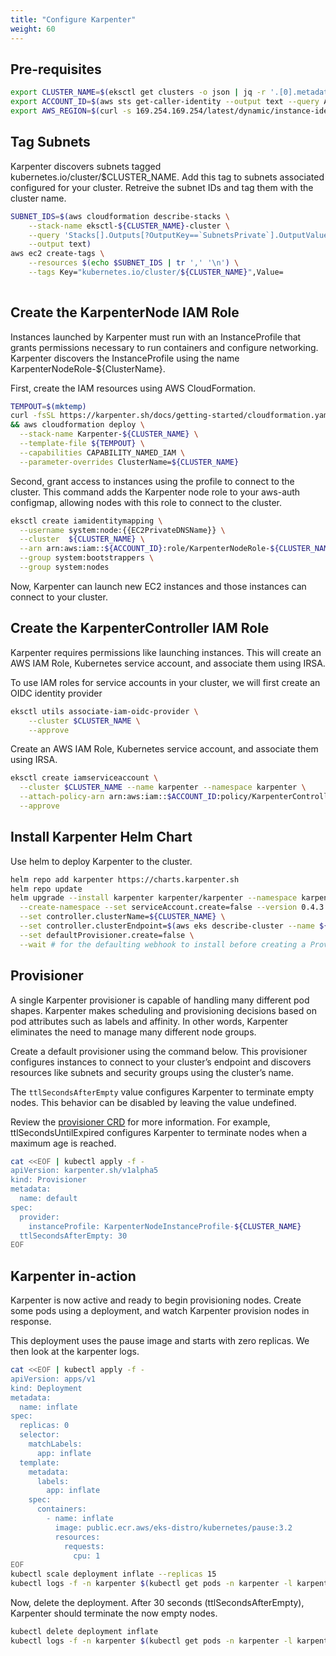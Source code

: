 ```yaml
---
title: "Configure Karpenter"
weight: 60
---
```



## Pre-requisites

```bash
export CLUSTER_NAME=$(eksctl get clusters -o json | jq -r '.[0].metadata.name')
export ACCOUNT_ID=$(aws sts get-caller-identity --output text --query Account)
export AWS_REGION=$(curl -s 169.254.169.254/latest/dynamic/instance-identity/document | jq -r '.region')
```

## Tag Subnets

Karpenter discovers subnets tagged kubernetes.io/cluster/$CLUSTER_NAME. Add this tag to subnets associated configured for your cluster. Retreive the subnet IDs and tag them with the cluster name.

```bash
SUBNET_IDS=$(aws cloudformation describe-stacks \
    --stack-name eksctl-${CLUSTER_NAME}-cluster \
    --query 'Stacks[].Outputs[?OutputKey==`SubnetsPrivate`].OutputValue' \
    --output text)
aws ec2 create-tags \
    --resources $(echo $SUBNET_IDS | tr ',' '\n') \
    --tags Key="kubernetes.io/cluster/${CLUSTER_NAME}",Value=
    
```

## Create the KarpenterNode IAM Role

Instances launched by Karpenter must run with an InstanceProfile that grants permissions necessary to run containers and configure networking. Karpenter discovers the InstanceProfile using the name KarpenterNodeRole-${ClusterName}.

First, create the IAM resources using AWS CloudFormation.

```bash
TEMPOUT=$(mktemp)
curl -fsSL https://karpenter.sh/docs/getting-started/cloudformation.yaml > $TEMPOUT \
&& aws cloudformation deploy \
  --stack-name Karpenter-${CLUSTER_NAME} \
  --template-file ${TEMPOUT} \
  --capabilities CAPABILITY_NAMED_IAM \
  --parameter-overrides ClusterName=${CLUSTER_NAME}
```

Second, grant access to instances using the profile to connect to the cluster. This command adds the Karpenter node role to your aws-auth configmap, allowing nodes with this role to connect to the cluster.

```bash
eksctl create iamidentitymapping \
  --username system:node:{{EC2PrivateDNSName}} \
  --cluster  ${CLUSTER_NAME} \
  --arn arn:aws:iam::${ACCOUNT_ID}:role/KarpenterNodeRole-${CLUSTER_NAME} \
  --group system:bootstrappers \
  --group system:nodes
```

Now, Karpenter can launch new EC2 instances and those instances can connect to your cluster.

## Create the KarpenterController IAM Role

Karpenter requires permissions like launching instances. This will create an AWS IAM Role, Kubernetes service account, and associate them using IRSA.

To use IAM roles for service accounts in your cluster, we will first create an OIDC identity provider

```bash
eksctl utils associate-iam-oidc-provider \
    --cluster $CLUSTER_NAME \
    --approve
```

Create an AWS IAM Role, Kubernetes service account, and associate them using IRSA.

```bash
eksctl create iamserviceaccount \
  --cluster $CLUSTER_NAME --name karpenter --namespace karpenter \
  --attach-policy-arn arn:aws:iam::$ACCOUNT_ID:policy/KarpenterControllerPolicy-$CLUSTER_NAME \
  --approve
```

## Install Karpenter Helm Chart

Use helm to deploy Karpenter to the cluster.

```bash
helm repo add karpenter https://charts.karpenter.sh
helm repo update
helm upgrade --install karpenter karpenter/karpenter --namespace karpenter \
  --create-namespace --set serviceAccount.create=false --version 0.4.3 \
  --set controller.clusterName=${CLUSTER_NAME} \
  --set controller.clusterEndpoint=$(aws eks describe-cluster --name ${CLUSTER_NAME} --query "cluster.endpoint" --output json) \
  --set defaultProvisioner.create=false \
  --wait # for the defaulting webhook to install before creating a Provisioner
```

## Provisioner

A single Karpenter provisioner is capable of handling many different pod shapes. Karpenter makes scheduling and provisioning decisions based on pod attributes such as labels and affinity. In other words, Karpenter eliminates the need to manage many different node groups.

Create a default provisioner using the command below. This provisioner configures instances to connect to your cluster’s endpoint and discovers resources like subnets and security groups using the cluster’s name.

The ```ttlSecondsAfterEmpty``` value configures Karpenter to terminate empty nodes. This behavior can be disabled by leaving the value undefined.

Review the [provisioner CRD](https://karpenter.sh/v0.4.3-docs/provisioner-crd/) for more information. For example, ttlSecondsUntilExpired configures Karpenter to terminate nodes when a maximum age is reached.


```bash
cat <<EOF | kubectl apply -f -
apiVersion: karpenter.sh/v1alpha5
kind: Provisioner
metadata:
  name: default
spec:
  provider:
    instanceProfile: KarpenterNodeInstanceProfile-${CLUSTER_NAME}
  ttlSecondsAfterEmpty: 30
EOF
```

## Karpenter in-action

Karpenter is now active and ready to begin provisioning nodes. Create some pods using a deployment, and watch Karpenter provision nodes in response.

This deployment uses the pause image and starts with zero replicas. We then look at the karpenter logs.

```bash
cat <<EOF | kubectl apply -f -
apiVersion: apps/v1
kind: Deployment
metadata:
  name: inflate
spec:
  replicas: 0
  selector:
    matchLabels:
      app: inflate
  template:
    metadata:
      labels:
        app: inflate
    spec:
      containers:
        - name: inflate
          image: public.ecr.aws/eks-distro/kubernetes/pause:3.2
          resources:
            requests:
              cpu: 1
EOF
kubectl scale deployment inflate --replicas 15
kubectl logs -f -n karpenter $(kubectl get pods -n karpenter -l karpenter=controller -o name)
```

Now, delete the deployment. After 30 seconds (ttlSecondsAfterEmpty), Karpenter should terminate the now empty nodes.

```bash
kubectl delete deployment inflate
kubectl logs -f -n karpenter $(kubectl get pods -n karpenter -l karpenter=controller -o name)
```

